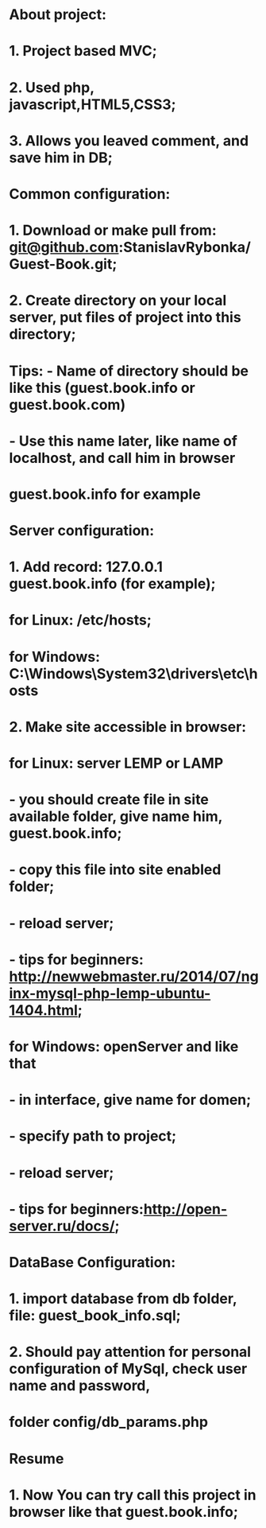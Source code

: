 #
#                                            About project:
#                           1. Project based MVC;
#                            2. Used php, javascript,HTML5,CSS3;
#                            3. Allows you leaved comment, and save him in DB;             
#                     
#                                         Common configuration:
#        1. Download or make pull from: git@github.com:StanislavRybonka/Guest-Book.git;
#        2. Create directory on your local server, put files of project into this directory;
#            Tips: - Name of directory should be like this (guest.book.info or guest.book.com)
#                 -  Use this name  later, like name of localhost, and call him in browser
#                       guest.book.info for example
#                                        Server configuration:
#       1. Add record: 127.0.0.1 guest.book.info (for example);
#             for Linux: /etc/hosts;
#             for Windows: C:\Windows\System32\drivers\etc\hosts
#       2. Make site accessible in browser:
#              for Linux: server LEMP or LAMP
#                   - you should create file in site available folder, give name him, guest.book.info;
#                    - copy this file into site enabled folder;
#                    - reload server;
#                    - tips for beginners: http://newwebmaster.ru/2014/07/nginx-mysql-php-lemp-ubuntu-1404.html;
#              for Windows: openServer and like that
#                   - in interface, give name for domen;
#                   - specify path to project;
#                   - reload server;
#                  - tips for beginners:http://open-server.ru/docs/;
#                                        DataBase Configuration:
#         1. import database from db folder, file: guest_book_info.sql;
#         2. Should pay attention for personal configuration of MySql, check user name and password,
#            folder config/db_params.php
#
#  
#                                                 Resume
#         1. Now You can try call this project in browser like that guest.book.info;
